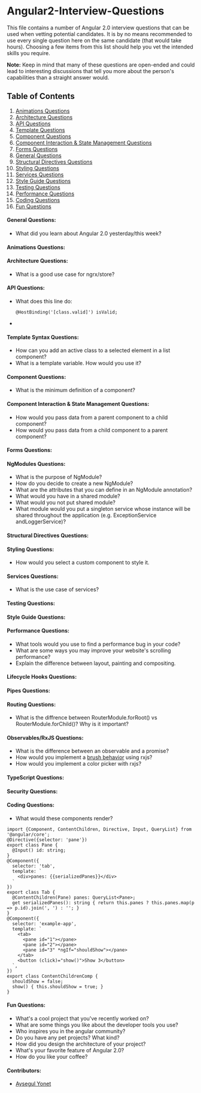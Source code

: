 # Angular2-Interview-Questions

This file contains a number of Angular 2.0 interview questions that can be used when vetting potential candidates. It is by no means recommended to use every single question here on the same candidate (that would take hours). Choosing a few items from this list should help you vet the intended skills you require.

**Note:** Keep in mind that many of these questions are open-ended and could lead to interesting discussions that tell you more about the person's capabilities than a straight answer would.

## Table of Contents

  1. [Animations Questions](#animations-questions)
  1. [Architecture Questions](#architecture-questions)
  1. [API Questions](#api-questions)
  1. [Template Questions](#template-questions)
  1. [Component Questions](#component-questions)
  1. [Component Interaction & State Management Questions](#component-interaction-&-state-management-questions)
  1. [Forms Questions](#forms-questions)
  1. [General Questions](#general-questions)
  1. [Structural Directives Questions](#structural-directives-questions)
  1. [Styling Questions](#styling-questions)
  1. [Services Questions](#services-questions)
  1. [Style Guide Questions](#style-guide-questions)
  1. [Testing Questions](#testing-questions)
  1. [Performance Questions](#performance-questions)
  1. [Coding Questions](#coding-questions)
  1. [Fun Questions](#fun-questions)


#### General Questions:

* What did you learn about Angular 2.0 yesterday/this week?

#### Animations Questions:

#### Architecture Questions:

* What is a good use case for ngrx/store?

#### API Questions:

* What does this line do:

  ```
  @HostBinding('[class.valid]') isValid;
  ```
*

#### Template Syntax Questions:

* How can you add an active class to a selected element in a list component?
* What is a template variable. How would you use it?

#### Component Questions:

* What is the minimum definition of a component?

#### Component Interaction & State Management Questions:

* How would you pass data from a parent component to a child component?
* How would you pass data from a child component to a parent component?

#### Forms Questions:

#### NgModules Questions:

* What is the purpose of NgModule?
* How do you decide to create a new NgModule?
* What are the attributes that you can define in an NgModule annotation?
* What would you have in a shared module?
* What would you not put shared module?
* What module would you put a singleton service whose instance will be shared throughout the application (e.g. ExceptionService andLoggerService)?


#### Structural Directives Questions:

#### Styling Questions:

* How would you select a custom component to style it.

#### Services Questions:

* What is the use case of services?

#### Testing Questions:

#### Style Guide Questions:

#### Performance Questions:

* What tools would you use to find a performance bug in your code?
* What are some ways you may improve your website's scrolling performance?
* Explain the difference between layout, painting and compositing.


#### Lifecycle Hooks Questions:

#### Pipes Questions:

#### Routing Questions:

* What is the diffrence between RouterModule.forRoot() vs RouterModule.forChild()?  Why is it important?

#### Observables/RxJS Questions:

* What is the difference between an observable and a promise?
* How would you implement a [brush behavior](https://bl.ocks.org/mbostock/34f08d5e11952a80609169b7917d4172) using rxjs? 
* How would you implement a color picker with rxjs?

#### TypeScript Questions:

#### Security Questions:



#### Coding Questions:

* What would these components render?

```
import {Component, ContentChildren, Directive, Input, QueryList} from '@angular/core';
@Directive({selector: 'pane'})
export class Pane {
  @Input() id: string;
}
@Component({
  selector: 'tab',
  template: `
    <div>panes: {{serializedPanes}}</div>
  `
})
export class Tab {
  @ContentChildren(Pane) panes: QueryList<Pane>;
  get serializedPanes(): string { return this.panes ? this.panes.map(p => p.id).join(', ') : ''; }
}
@Component({
  selector: 'example-app',
  template: `
    <tab>
      <pane id="1"></pane>
      <pane id="2"></pane>
      <pane id="3" *ngIf="shouldShow"></pane>
    </tab>
    <button (click)="show()">Show 3</button>
  `,
})
export class ContentChildrenComp {
  shouldShow = false;
  show() { this.shouldShow = true; }
}

```


#### Fun Questions:

* What's a cool project that you've recently worked on?
* What are some things you like about the developer tools you use?
* Who inspires you in the angular community?
* Do you have any pet projects? What kind?
* How did you design the architecture of your project?
* What's your favorite feature of Angular 2.0?
* How do you like your coffee?


#### Contributors:
* [Aysegul Yonet](https://developers.google.com/experts/people/aysegul-yonet)
